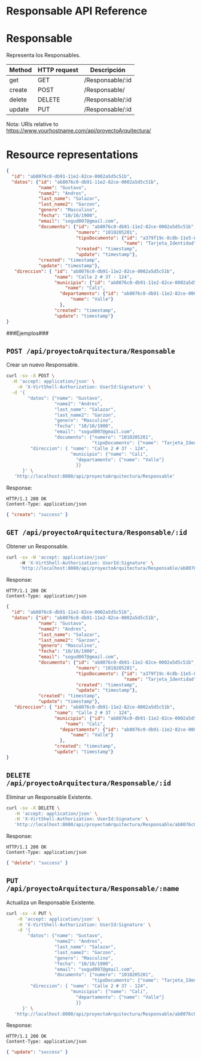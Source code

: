 Responsable API Reference
====================

Responsable
====
Representa los Responsables.

| Method | HTTP request | Descripción |
| --- | --- | ---- |
| get | GET | /Responsable/:id | Obtiene una Responsable por ID. |
| create | POST | /Responsable/ | Ingresar un nuevo Responsable. |
| delete | DELETE | /Responsable/:id | Elimina un Responsable Existente. |
| update | PUT | /Responsable/:id | Actualiza un Responsable Existente. |

Nota:
URIs relative to https://www.yourhostname.com/api/proyectoArquitectura/

Resource representations
========================
```json
{
  "id": "ab8076c0-db91-11e2-82ce-0002a5d5c51b",
  "datos": {"id": "ab8076c0-db91-11e2-82ce-0002a5d5c51b",
            "name": "Gustavo",
            "name2": "Andres",
            "last_name": "Salazar",
            "last_name2": "Garzon",
            "genero": "Masculino",
            "fecha": "10/10/1900",
            "email": "sogud007@gmail.com",
            "documento": {"id": "ab8076c0-db91-11e2-82ce-0002a5d5c51b",
                          "numero": "1010205201",
                          "tipoDocumento": {"id": "a379f19c-8c8b-11e5-8994-feff819cdc9f", 
                                            "name": "Tarjeta_Identidad"},
                          "created": "timestamp",
                          "update": "timestamp"},
            "created": "timestamp",
            "update": "timestamp"},
   "direccion": { "id": "ab8076c0-db91-11e2-82ce-0002a5d5c51b",
                  "name": "Calle 2 # 37 - 124",
                  "municipio": {"id": "ab8076c0-db91-11e2-82ce-0002a5d5c51b", 
                      "name": "Cali", 
                    "departamento": {"id": "ab8076c0-db91-11e2-82ce-0002a5d5c51b", 
                        "name": "Valle"}
                    },
                  "created": "timestamp",
                  "update": "timestamp"}
}
```

###Ejemplos###

`POST /api/proyectoArquitectura/Responsable`
--------------------------------------------

Crear un nuevo Responsable.

```sh
curl -sv -X POST \
  -H 'accept: application/json' \
    -H 'X-VirtShell-Authorization: UserId:Signature' \
  -d '{ 
        "datos": {"name": "Gustavo",
                  "name2": "Andres",
                  "last_name": "Salazar",
                  "last_name2": "Garzon",
                  "genero": "Masculino",
                  "fecha": "10/10/1900",
                  "email": "sogud007@gmail.com",
                  "documento": {"numero": "1010205201",
                                "tipoDocumento": {"name": "Tarjeta_Identidad"}}},
         "direccion": { "name": "Calle 2 # 37 - 124",
                        "municipio": {"name": "Cali", 
                          "departamento": {"name": "Valle"}
                          }}
      }' \
   'http://localhost:8080/api/proyectoArquitectura/Responsable'
```

Response:
```
HTTP/1.1 200 OK
Content-Type: application/json
```
```json
{ "create": "success" }
```

`GET /api/proyectoArquitectura/Responsable/:id`
----------------------------------------------

Obtener un Responsable.

```sh
curl -sv -H 'accept: application/json' 
     -H 'X-VirtShell-Authorization: UserId:Signature' \ 
     'http://localhost:8080/api/proyectoArquitectura/Responsable/ab8076c0-db91-11e2-82ce-0002a5d5c51b'
```

Response:
```
HTTP/1.1 200 OK
Content-Type: application/json
```
```json
{
  "id": "ab8076c0-db91-11e2-82ce-0002a5d5c51b",
  "datos": {"id": "ab8076c0-db91-11e2-82ce-0002a5d5c51b",
            "name": "Gustavo",
            "name2": "Andres",
            "last_name": "Salazar",
            "last_name2": "Garzon",
            "genero": "Masculino",
            "fecha": "10/10/1900",
            "email": "sogud007@gmail.com",
            "documento": {"id": "ab8076c0-db91-11e2-82ce-0002a5d5c51b",
                          "numero": "1010205201",
                          "tipoDocumento": {"id": "a379f19c-8c8b-11e5-8994-feff819cdc9f", 
                                            "name": "Tarjeta_Identidad"},
                          "created": "timestamp",
                          "update": "timestamp"},
            "created": "timestamp",
            "update": "timestamp"},
   "direccion": { "id": "ab8076c0-db91-11e2-82ce-0002a5d5c51b",
                  "name": "Calle 2 # 37 - 124",
                  "municipio": {"id": "ab8076c0-db91-11e2-82ce-0002a5d5c51b", 
                      "name": "Cali", 
                    "departamento": {"id": "ab8076c0-db91-11e2-82ce-0002a5d5c51b", 
                        "name": "Valle"}
                    },
                  "created": "timestamp",
                  "update": "timestamp"}
}
```

`DELETE /api/proyectoArquitectura/Responsable/:id`
----------------------------------------------
Eliminar un Responsable Existente.

```sh
curl -sv -X DELETE \
   -H 'accept: application/json' \
   -H 'X-VirtShell-Authorization: UserId:Signature' \
   'http://localhost:8080/api/proyectoArquitectura/Responsable/ab8076c0-db91-11e2-82ce-0002a5d5c51b'
```

Response:
```
HTTP/1.1 200 OK
Content-Type: application/json
```
```json
{ "delete": "success" }
```

`PUT /api/proyectoArquitectura/Responsable/:name`
----------------------------------------------

Actualiza un Responsable Existente.

```sh
curl -sv -X PUT \
	-H 'accept: application/json' \
   	-H 'X-VirtShell-Authorization: UserId:Signature' \
	-d '{
        "datos": {"name": "Gustavo",
                  "name2": "Andres",
                  "last_name": "Salazar",
                  "last_name2": "Garzon",
                  "genero": "Masculino",
                  "fecha": "10/10/1900",
                  "email": "sogud007@gmail.com",
                  "documento": {"numero": "1010205201",
                                "tipoDocumento": {"name": "Tarjeta_Identidad"}}},
         "direccion": { "name": "Calle 2 # 37 - 124",
                        "municipio": {"name": "Cali", 
                          "departamento": {"name": "Valle"}
                          }}
      }' \
   'http://localhost:8080/api/proyectoArquitectura/Responsable/ab8076c0-db91-11e2-82ce-0002a5d5c51b'
```

Response:
```
HTTP/1.1 200 OK
Content-Type: application/json
```
```json
{ "update": "success" }
```
